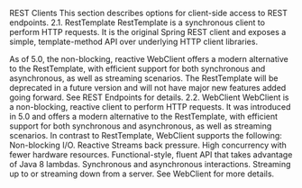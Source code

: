 REST Clients
This section describes options for client-side access to REST endpoints.
2.1. RestTemplate
RestTemplate is a synchronous client to perform HTTP requests. It is the original Spring REST client and exposes a simple, template-method API over underlying HTTP client libraries.
 
As of 5.0, the non-blocking, reactive WebClient offers a modern alternative to the RestTemplate, with efficient support for both synchronous and asynchronous, as well as streaming scenarios. The RestTemplate will be deprecated in a future version and will not have major new features added going forward. 
See REST Endpoints for details.
2.2. WebClient
WebClient is a non-blocking, reactive client to perform HTTP requests. It was introduced in 5.0 and offers a modern alternative to the RestTemplate, with efficient support for both synchronous and asynchronous, as well as streaming scenarios.
In contrast to RestTemplate, WebClient supports the following:
Non-blocking I/O.
Reactive Streams back pressure.
High concurrency with fewer hardware resources.
Functional-style, fluent API that takes advantage of Java 8 lambdas.
Synchronous and asynchronous interactions.
Streaming up to or streaming down from a server.
See WebClient for more details.